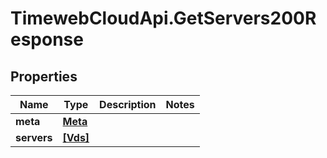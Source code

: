 # TimewebCloudApi.GetServers200Response

## Properties

Name | Type | Description | Notes
------------ | ------------- | ------------- | -------------
**meta** | [**Meta**](Meta.md) |  | 
**servers** | [**[Vds]**](Vds.md) |  | 


